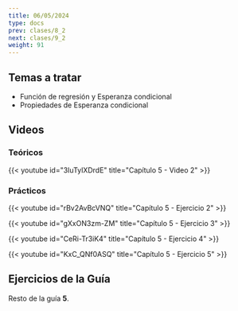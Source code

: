 ```yaml
---
title: 06/05/2024
type: docs
prev: clases/8_2
next: clases/9_2
weight: 91
---
```



## Temas a tratar

* Función de regresión y Esperanza condicional
* Propiedades de Esperanza condicional

## Videos

### Teóricos

{{< youtube id="3IuTylXDrdE" title="Capítulo 5 - Video 2" >}}


### Prácticos

{{< youtube id="rBv2AvBcVNQ" title="Capítulo 5 - Ejercicio 2" >}}

{{< youtube id="gXxON3zm-ZM" title="Capítulo 5 - Ejercicio 3" >}}

{{< youtube id="CeRi-Tr3iK4" title="Capítulo 5 - Ejercicio 4" >}}

{{< youtube id="KxC_QNf0ASQ" title="Capítulo 5 - Ejercicio 5" >}}




## Ejercicios de la Guía
Resto de la guía **5**.

